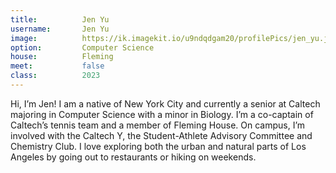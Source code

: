 ```yaml
---
title:          Jen Yu
username:       Jen Yu
image:          https://ik.imagekit.io/u9ndqdgam20/profilePics/jen_yu.jpg
option:         Computer Science
house:          Fleming
meet:           false
class:          2023
---
```


Hi, I’m Jen! I am a native of New York City and currently a senior at Caltech majoring in Computer Science with a minor in Biology. I’m a co-captain of Caltech’s tennis team and a member of Fleming House. On campus, I’m involved with the Caltech Y, the Student-Athlete Advisory Committee and Chemistry Club. I love exploring both the urban and natural parts of Los Angeles by going out to restaurants or hiking on weekends.
